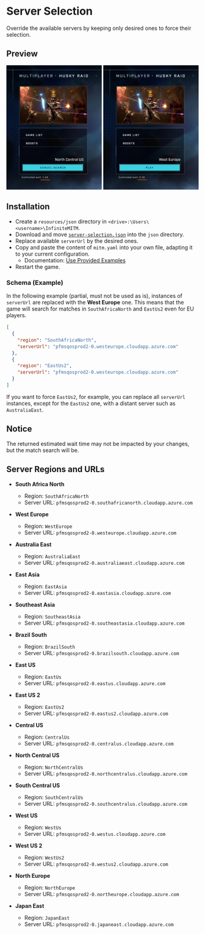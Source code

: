 # Server Selection

Override the available servers by keeping only desired ones to force their selection.

## Preview

<p align="center">
    <img alt="InfiniteMITM - Server Selection" title="InfiniteMITM - Server Selection" src="./preview.png?v=1" />
</p>

## Installation

-   Create a `resources/json` directory in `<drive>:\Users\<username>\InfiniteMITM`.
-   Download and move [`server-selection.json`](./resources/json/server-selection.json) into the `json` directory.
-   Replace available `serverUrl` by the desired ones.
-   Copy and paste the content of `mitm.yaml` into your own file, adapting it to your current configuration.
    -   Documentation: [Use Provided Examples](/docs/Use-Provided-Examples.md)
-   Restart the game.

### Schema (Example)

In the following example (partial, must not be used as is), instances of `serverUrl` are replaced with the **West Europe** one. This means that the game will search for matches in `SouthAfricaNorth` and `EastUs2` even for EU players.

```json
[
  {
    "region": "SouthAfricaNorth",
    "serverUrl": "pfmsqosprod2-0.westeurope.cloudapp.azure.com"
  },
  {
    "region": "EastUs2",
    "serverUrl": "pfmsqosprod2-0.westeurope.cloudapp.azure.com"
  }
]
```

If you want to force `EastUs2`, for example, you can replace all `serverUrl` instances, except for the `EastUs2` one, with a distant server such as `AustraliaEast`.

## Notice

The returned estimated wait time may not be impacted by your changes, but the match search will be.

## Server Regions and URLs

- **South Africa North**
  - Region: `SouthAfricaNorth`
  - Server URL: `pfmsqosprod2-0.southafricanorth.cloudapp.azure.com`

- **West Europe**
  - Region: `WestEurope`
  - Server URL: `pfmsqosprod2-0.westeurope.cloudapp.azure.com`

- **Australia East**
  - Region: `AustraliaEast`
  - Server URL: `pfmsqosprod2-0.australiaeast.cloudapp.azure.com`

- **East Asia**
  - Region: `EastAsia`
  - Server URL: `pfmsqosprod2-0.eastasia.cloudapp.azure.com`

- **Southeast Asia**
  - Region: `SoutheastAsia`
  - Server URL: `pfmsqosprod2-0.southeastasia.cloudapp.azure.com`

- **Brazil South**
  - Region: `BrazilSouth`
  - Server URL: `pfmsqosprod2-0.brazilsouth.cloudapp.azure.com`

- **East US**
  - Region: `EastUs`
  - Server URL: `pfmsqosprod2-0.eastus.cloudapp.azure.com`

- **East US 2**
  - Region: `EastUs2`
  - Server URL: `pfmsqosprod2-0.eastus2.cloudapp.azure.com`

- **Central US**
  - Region: `CentralUs`
  - Server URL: `pfmsqosprod2-0.centralus.cloudapp.azure.com`

- **North Central US**
  - Region: `NorthCentralUs`
  - Server URL: `pfmsqosprod2-0.northcentralus.cloudapp.azure.com`

- **South Central US**
  - Region: `SouthCentralUs`
  - Server URL: `pfmsqosprod2-0.southcentralus.cloudapp.azure.com`

- **West US**
  - Region: `WestUs`
  - Server URL: `pfmsqosprod2-0.westus.cloudapp.azure.com`

- **West US 2**
  - Region: `WestUs2`
  - Server URL: `pfmsqosprod2-0.westus2.cloudapp.azure.com`

- **North Europe**
  - Region: `NorthEurope`
  - Server URL: `pfmsqosprod2-0.northeurope.cloudapp.azure.com`

- **Japan East**
  - Region: `JapanEast`
  - Server URL: `pfmsqosprod2-0.japaneast.cloudapp.azure.com`
